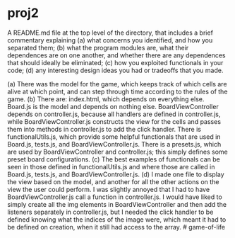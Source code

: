 proj2
=====
A README.md file at the top level of the directory, that includes a brief commentary explaining (a) what concerns you identified, and how you separated them; (b) what the program modules are, what their dependences are on one another, and whether there are any dependences that should ideally be eliminated; (c) how you exploited functionals in your code; (d) any interesting design ideas you had or tradeoffs that you made.

(a) There was the model for the game, which keeps track of which cells are alive at which point, and can step through time according to the rules of the game.
(b) There are: index.html, which depends on everything else. Board.js is the model and depends on nothing else. BoardViewController depends on controller.js, because all handlers are defined in controller.js, while BoardViewController.js constructs the view for the cells and passes them into methods in controller.js to add the click handler. There is functionalUtils.js, which provide some helpful functionals that are used in Board.js, tests.js, and BoardViewController.js. There is a presets.js, which are used by BoardViewController and controller.js; this simply defines some preset board configurations. 
(c) The best examples of functionals can be seen in those defined in functionalUtils.js and where those are called in Board.js, tests.js, and BoardViewController.js. 
(d) I made one file to display the view based on the model, and another for all the other actions on the view the user could perform. I was slightly annoyed that I had to have BoardViewController.js call a function in controller.js. I would have liked to simply create all the img elements in BoardViewController and then add the listeners separately in controller.js, but I needed the click handler to be defined knowing what the indices of the image were, which meant it had to be defined on creation, when it still had access to the array. # game-of-life
